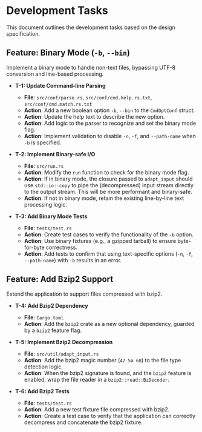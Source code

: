 # Development Tasks

This document outlines the development tasks based on the design specification.

## Feature: Binary Mode (`-b`, `--bin`)

Implement a binary mode to handle non-text files, bypassing UTF-8 conversion and line-based processing.

-   **T-1: Update Command-line Parsing**
    -   **File**: `src/conf/parse.rs`, `src/conf/cmd.help.rs.txt`, `src/conf/cmd.match.rs.txt`
    -   **Action**: Add a new boolean option `-b`, `--bin` to the `CmdOptConf` struct.
    -   **Action**: Update the help text to describe the new option.
    -   **Action**: Add logic to the parser to recognize and set the binary mode flag.
    -   **Action**: Implement validation to disable `-n`, `-f`, and `--path-name` when `-b` is specified.

-   **T-2: Implement Binary-safe I/O**
    -   **File**: `src/run.rs`
    -   **Action**: Modify the `run` function to check for the binary mode flag.
    -   **Action**: If in binary mode, the closure passed to `adapt_input` should use `std::io::copy` to pipe the (decompressed) input stream directly to the output stream. This will be more performant and binary-safe.
    -   **Action**: If not in binary mode, retain the existing line-by-line text processing logic.

-   **T-3: Add Binary Mode Tests**
    -   **File**: `tests/test.rs`
    -   **Action**: Create test cases to verify the functionality of the `-b` option.
    -   **Action**: Use binary fixtures (e.g., a gzipped tarball) to ensure byte-for-byte correctness.
    -   **Action**: Add tests to confirm that using text-specific options (`-n`, `-f`, `--path-name`) with `-b` results in an error.

## Feature: Add Bzip2 Support

Extend the application to support files compressed with bzip2.

-   **T-4: Add Bzip2 Dependency**
    -   **File**: `Cargo.toml`
    -   **Action**: Add the `bzip2` crate as a new optional dependency, guarded by a `bzip2` feature flag.

-   **T-5: Implement Bzip2 Decompression**
    -   **File**: `src/util/adapt_input.rs`
    -   **Action**: Add the bzip2 magic number (`42 5a 68`) to the file type detection logic.
    -   **Action**: When the bzip2 signature is found, and the `bzip2` feature is enabled, wrap the file reader in a `bzip2::read::BzDecoder`.

-   **T-6: Add Bzip2 Tests**
    -   **File**: `tests/test.rs`
    -   **Action**: Add a new test fixture file compressed with bzip2.
    -   **Action**: Create a test case to verify that the application can correctly decompress and concatenate the bzip2 fixture.